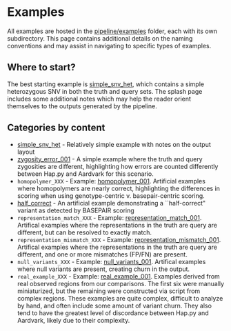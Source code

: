 # Examples
All examples are hosted in the [pipeline/examples](./pipeline/examples/) folder, each with its own subdirectory.
This page contains additional details on the naming conventions and may assist in navigating to specific types of examples.

## Where to start?
The best starting example is [simple_snv_het](./pipeline/examples/simple_snv_het/), which contains a simple heterozygous SNV in both the truth and query sets.
The splash page includes some additional notes which may help the reader orient themselves to the outputs generated by the pipeline.

## Categories by content

* [simple_snv_het](./pipeline/examples/simple_snv_het/) - Relatively simple example with notes on the output layout
* [zygosity_error_001](./pipeline/examples/zygosity_error_001/) - A simple example where the truth and query zygosities are different, highlighting how errors are counted differently between Hap.py and Aardvark for this scenario.
* `homopolymer_XXX` - Example: [homopolymer_001](./pipeline/examples/homopolymer_001/). Artificial examples where homopolymers are nearly correct, highlighting the differences in scoring when using genotype-centric v. basepair-centric scoring.
* [half_correct](./pipeline/examples/half_correct/) - An artificial example demonstrating a ``half-correct" variant as detected by BASEPAIR scoring
* `representation_match_XXX` - Example: [representation_match_001](./pipeline/examples/representation_match_001/). Artifical examples where the representations in the truth are query are different, but can be resolved to exactly match.
* `representation_mismatch_XXX` - Example: [representation_mismatch_001](./pipeline/examples/representation_mismatch_001/). Artifical examples where the representations in the truth are query are different, and one or more mismatches (FP/FN) are present.
* `null_variants_XXX` - Example: [null_variants_001](./pipeline/examples/null_variants_001/). Artifical examples where null variants are present, creating churn in the output.
* `real_example_XXX` - Example: [real_example_001](./pipeline/examples/real_example_001/). Examples derived from real observed regions from our comparisons. The first six were manually miniaturized, but the remaining were constructed via script from complex regions. These examples are quite complex, difficult to analyze by hand, and often include some amount of variant churn. They also tend to have the greatest level of discordance between Hap.py and Aardvark, likely due to their complexity.

